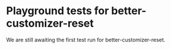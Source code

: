 # Playground tests for better-customizer-reset
We are still awaiting the first test run for better-customizer-reset.
